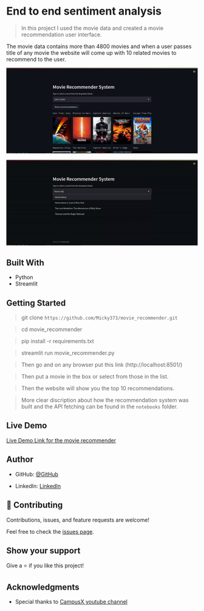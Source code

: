 # End to end sentiment analysis

> In this project I used the movie data and created a movie recommendation user interface.

The movie data contains more than 4800 movies and when a user passes title of any movie
the website will come up with 10 related movies to recommend to the user.

![screenshot](./images_and_gifs/app_screenshot.png)


<img  src="./images_and_gifs/demo.gif"> 


## Built With

- Python
- Streamlit

## Getting Started

> git clone `https://github.com/Micky373/movie_recommender.git`

> cd movie_recommender

> pip install -r requirements.txt

> streamlit run movie_recommender.py

> Then go and on any browser put this link (http://localhost:8501/)

> Then put a movie in the box or select from those in the list.

> Then the website will show you the top 10 recommendations.

> More clear discription about how the recommendation system was built and the API fetching can be found in the `notebooks` folder.

## Live Demo

[Live Demo Link for the movie recommender](https://micky373-movie-recommender-movie-recommender-30zzn3.streamlit.app/)

## Author

- GitHub: [@GitHub](https://github.com/Micky373)

- LinkedIn: [LinkedIn](https://www.linkedin.com/in/michaeltamirie/)

## 🤝 Contributing

Contributions, issues, and feature requests are welcome!

Feel free to check the [issues page](https://github.com/Micky373/movie_recommender/issues).

## Show your support

Give a ⭐️ if you like this project!

## Acknowledgments

- Special thanks to [CampusX youtube channel](https://www.youtube.com/@campusx-official)
